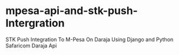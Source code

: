 # mpesa-api-and-stk-push-Intergration
STK Push Integration To M-Pesa On Daraja Using Django and Python 
Safaricom Daraja Api
